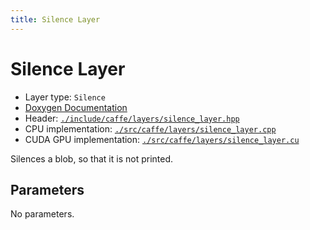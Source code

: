 ```yaml
---
title: Silence Layer
---
```


# Silence Layer

* Layer type: `Silence`
* [Doxygen Documentation](http://caffe.berkeleyvision.org/doxygen/classcaffe_1_1SilenceLayer.html)
* Header: [`./include/caffe/layers/silence_layer.hpp`](https://github.com/BVLC/caffe/blob/master/include/caffe/layers/silence_layer.hpp)
* CPU implementation: [`./src/caffe/layers/silence_layer.cpp`](https://github.com/BVLC/caffe/blob/master/src/caffe/layers/silence_layer.cpp)
* CUDA GPU implementation: [`./src/caffe/layers/silence_layer.cu`](https://github.com/BVLC/caffe/blob/master/src/caffe/layers/silence_layer.cu)

Silences a blob, so that it is not printed.

## Parameters

No parameters.
